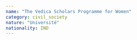 ```yaml
---
name: "The Vedica Scholars Programme for Women"
category: civil_society
nature: "Université"
nationality: IND
---
```

    